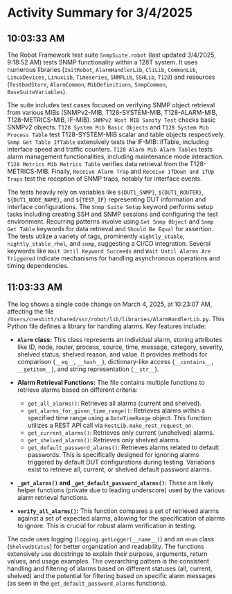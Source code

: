 # Activity Summary for 3/4/2025

## 10:03:33 AM
The Robot Framework test suite `SnmpSuite.robot` (last updated 3/4/2025, 9:18:52 AM)  tests SNMP functionality within a 128T system.  It uses numerous libraries (`InitRobot`, `AlarmHandlerLib`, `CliLib`, `CommonLib`, `LinuxDevices`, `LinuxLib`, `Timeseries`, `SNMPLib`, `SSHLib`, `T128`) and resources (`TestbedStore`, `AlarmCommon`, `MibDefinitions`, `SnmpCommon`, `BaseSuiteVariables`).

The suite includes test cases focused on verifying SNMP object retrieval from various MIBs (SNMPv2-MIB, T128-SYSTEM-MIB, T128-ALARM-MIB, T128-METRICS-MIB, IF-MIB).  `SNMPv2 Host MIB Sanity Test` checks basic SNMPv2 objects. `T128 System Mib Basic Objects` and `T128 System Mib Process Table`  test T128-SYSTEM-MIB scalar and table objects respectively.  `Snmp Get Table IfTable` extensively tests the IF-MIB::ifTable, including interface speed and traffic counters. `T128 Alarm Mib Alarm Tables` tests alarm management functionalities, including maintenance mode interaction. `T128 Metrics Mib Metrics Table` verifies data retrieval from the T128-METRICS-MIB.  Finally, `Receive Alarm Trap` and `Receive ifDown and ifUp Traps` test the reception of SNMP traps, notably for interface events.

The tests heavily rely on variables like `${DUT1_SNMP}`, `${DUT1_ROUTER}`, `${DUT1_NODE_NAME}`, and `${TEST_IF}` representing DUT information and interface configurations.  The `Snmp Suite Setup` keyword performs setup tasks including creating SSH and SNMP sessions and configuring the test environment.  Recurring patterns involve using `Get Snmp Object` and `Snmp Get Table` keywords for data retrieval and `Should Be Equal` for assertion. The tests utilize a variety of tags, prominently  `nightly_stable`, `nightly_stable_rhel`, and `snmp`, suggesting a CI/CD integration. Several keywords like `Wait Until Keyword Succeeds` and `Wait Until Alarms Are Triggered` indicate mechanisms for handling asynchronous operations and timing dependencies.


## 11:03:33 AM
The log shows a single code change on March 4, 2025, at 10:23:07 AM, affecting the file `/Users/cnesbitt/shared/ssr/robot/lib/libraries/AlarmHandlerLib.py`.  This Python file defines a library for handling alarms.  Key features include:

* **`Alarm` class:** This class represents an individual alarm, storing attributes like ID, node, router, process, source, time, message, category, severity, shelved status, shelved reason, and value. It provides methods for comparison (`__eq__`, `__hash__`), dictionary-like access (`__contains__`, `__getitem__`), and string representation (`__str__`).

* **Alarm Retrieval Functions:** The file contains multiple functions to retrieve alarms based on different criteria:
    * `get_all_alarms()`: Retrieves all alarms (current and shelved).
    * `get_alarms_for_given_time_range()`: Retrieves alarms within a specified time range using a `DateTimeRange` object.  This function utilizes a REST API call via `RestLib.make_rest_request_on`.
    * `get_current_alarms()`: Retrieves only current (unshelved) alarms.
    * `get_shelved_alarms()`: Retrieves only shelved alarms.
    * `get_default_password_alarms()`: Retrieves alarms related to default passwords.  This is specifically designed for ignoring alarms triggered by default DUT configurations during testing.  Variations exist to retrieve all, current, or shelved default password alarms.

* **`_get_alarms()` and `_get_default_password_alarms()`:**  These are likely helper functions (private due to leading underscore) used by the various alarm retrieval functions.

* **`verify_all_alarms()`:** This function compares a set of retrieved alarms against a set of expected alarms, allowing for the specification of alarms to ignore.  This is crucial for robust alarm verification in testing.


The code uses logging (`logging.getLogger(__name__)`) and an `enum` class (`ShelvedStatus`) for better organization and readability.  The functions extensively use docstrings to explain their purpose, arguments, return values, and usage examples.  The overarching pattern is the consistent handling and filtering of alarms based on different statuses (all, current, shelved) and the potential for filtering based on specific alarm messages (as seen in the `get_default_password_alarms` functions).
